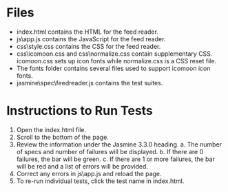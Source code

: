 # Files

* index.html contains the HTML for the feed reader.
* js\app\.js contains the JavaScript for the feed reader.
* css\style.css contains the CSS for the feed reader.
* css\icomoon.css and css\normalize.css contain supplementary CSS. icomoon.css sets up icon fonts while normalize.css is a CSS reset file.
* The fonts folder contains several files used to support icomoon icon fonts.
* jasmine\spec\feedreader.js contains the test suites.

# Instructions to Run Tests

1. Open the index.html file.
2. Scroll to the bottom of the page.
3. Review the information under the Jasmine 3.3.0 heading.
    a. The number of specs and number of failures will be displayed.
    b. If there are 0 failures, the bar will be green.
    c. If there are 1 or more failures, the bar will be red and a list of errors will be provided.
4. Correct any errors in js\app.js and reload the page.
5. To re-run individual tests, click the test name in index.html.